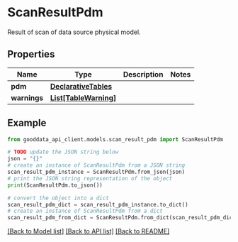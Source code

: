 # ScanResultPdm

Result of scan of data source physical model.

## Properties

Name | Type | Description | Notes
------------ | ------------- | ------------- | -------------
**pdm** | [**DeclarativeTables**](DeclarativeTables.md) |  | 
**warnings** | [**List[TableWarning]**](TableWarning.md) |  | 

## Example

```python
from gooddata_api_client.models.scan_result_pdm import ScanResultPdm

# TODO update the JSON string below
json = "{}"
# create an instance of ScanResultPdm from a JSON string
scan_result_pdm_instance = ScanResultPdm.from_json(json)
# print the JSON string representation of the object
print(ScanResultPdm.to_json())

# convert the object into a dict
scan_result_pdm_dict = scan_result_pdm_instance.to_dict()
# create an instance of ScanResultPdm from a dict
scan_result_pdm_from_dict = ScanResultPdm.from_dict(scan_result_pdm_dict)
```
[[Back to Model list]](../README.md#documentation-for-models) [[Back to API list]](../README.md#documentation-for-api-endpoints) [[Back to README]](../README.md)


